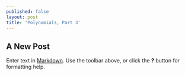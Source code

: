 ```yaml
---
published: false
layout: post
title: 'Polynomials, Part 3'
---
```

## A New Post

Enter text in [Markdown](http://daringfireball.net/projects/markdown/). Use the toolbar above, or click the **?** button for formatting help.
